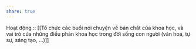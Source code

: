 ```yaml
---
share: true
---
```

Hoạt động :: [[Tổ chức các buổi nói chuyện về bản chất của khoa học, và vai trò của những điều phản khoa học trong đời sống con người (văn hoá, tự sự, sáng tạo, ...)]]